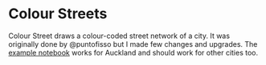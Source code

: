 # Colour Streets

Colour Street draws a colour-coded street network of a city. It was originally done by @puntofisso but I made few changes and upgrades. The [example notebook](https://github.com/saeidadli/colour-street/blob/master/ipynb/Street%20colouring.ipynb) works for Auckland and should work for other cities too. 
